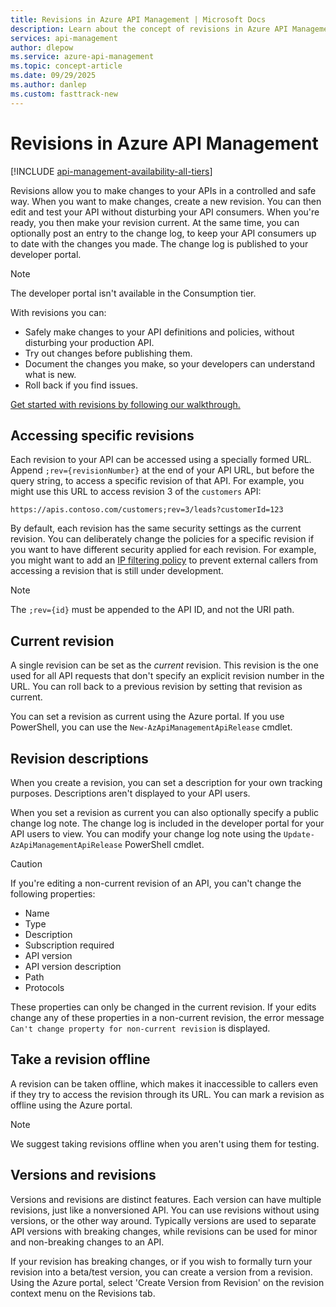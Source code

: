 ```yaml
---
title: Revisions in Azure API Management | Microsoft Docs
description: Learn about the concept of revisions in Azure API Management.
services: api-management
author: dlepow
ms.service: azure-api-management
ms.topic: concept-article
ms.date: 09/29/2025
ms.author: danlep
ms.custom: fasttrack-new
---
```


# Revisions in Azure API Management

[!INCLUDE [api-management-availability-all-tiers](../../includes/api-management-availability-all-tiers.md)]

Revisions allow you to make changes to your APIs in a controlled and safe way. When you want to make changes, create a new revision. You can then edit and test your API without disturbing your API consumers. When you're ready, you then make your revision current. At the same time, you can optionally post an entry to the change log, to keep your API consumers up to date with the changes you made. The change log is published to your developer portal.

> [!NOTE]
> The developer portal isn't available in the Consumption tier.

With revisions you can:

- Safely make changes to your API definitions and policies, without disturbing your production API.
- Try out changes before publishing them.
- Document the changes you make, so your developers can understand what is new.
- Roll back if you find issues.

[Get started with revisions by following our walkthrough.](./api-management-get-started-revise-api.md)

## Accessing specific revisions

Each revision to your API can be accessed using a specially formed URL. Append `;rev={revisionNumber}` at the end of your API URL, but before the query string, to access a specific revision of that API. For example, you might use this URL to access revision 3 of the `customers` API:

`https://apis.contoso.com/customers;rev=3/leads?customerId=123`

By default, each revision has the same security settings as the current revision. You can deliberately change the policies for a specific revision if you want to have different security applied for each revision. For example, you might want to add an [IP filtering policy](ip-filter-policy.md) to prevent external callers from accessing a revision that is still under development.

> [!NOTE]
> The `;rev={id}` must be appended to the API ID, and not the URI path.

## Current revision

A single revision can be set as the *current* revision. This revision is the one used for all API requests that don't specify an explicit revision number in the URL. You can roll back to a previous revision by setting that revision as current.

You can set a revision as current using the Azure portal. If you use PowerShell, you can use the `New-AzApiManagementApiRelease` cmdlet.

## Revision descriptions

When you create a revision, you can set a description for your own tracking purposes. Descriptions aren't displayed to your API users.

When you set a revision as current you can also optionally specify a public change log note. The change log is included in the developer portal for your API users to view. You can modify your change log note using the `Update-AzApiManagementApiRelease` PowerShell cmdlet.

> [!CAUTION]
> If you're editing a non-current revision of an API, you can't change the following properties:
>
> * Name
> * Type
> * Description
> * Subscription required
> * API version
> * API version description
> * Path
> * Protocols
>
> These properties can only be changed in the current revision. If your edits change any of these properties in a non-current revision, the error message `Can't change property for non-current revision` is displayed.

## Take a revision offline

A revision can be taken offline, which makes it inaccessible to callers even if they try to access the revision through its URL. You can mark a revision as offline using the Azure portal.

> [!NOTE]
> We suggest taking revisions offline when you aren't using them for testing.

## Versions and revisions

Versions and revisions are distinct features. Each version can have multiple revisions, just like a nonversioned API. You can use revisions without using versions, or the other way around. Typically versions are used to separate API versions with breaking changes, while revisions can be used for minor and non-breaking changes to an API.

If your revision has breaking changes, or if you wish to formally turn your revision into a beta/test version, you can create a version from a revision. Using the Azure portal, select 'Create Version from Revision' on the revision context menu on the Revisions tab.
